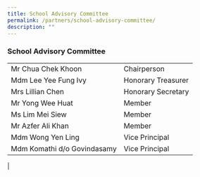 ```yaml
---
title: School Advisory Committee
permalink: /partners/school-advisory-committee/
description: ""
---
```

### **School Advisory Committee**

|  |  |
|---|---|
| Mr Chua Chek Khoon | Chairperson |
| Mdm Lee Yee Fung Ivy | Honorary Treasurer |
| Mrs Lillian Chen | Honorary Secretary |
| Mr Yong Wee Huat | Member |
| Ms Lim Mei Siew | Member |
| Mr Azfer Ali Khan | Member |
| Mdm Wong Yen Ling | Vice Principal |
| Mdm Komathi d/o Govindasamy | Vice Principal |
|
